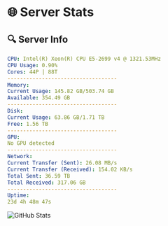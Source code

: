# 🌐 Server Stats
## 🔍 Server Info
```yaml
CPU: Intel(R) Xeon(R) CPU E5-2699 v4 @ 1321.53MHz
CPU Usage: 0.90%
Cores: 44P | 88T
-----------------------------------
Memory:
Current Usage: 145.82 GB/503.74 GB
Available: 354.49 GB
-----------------------------------
Disk:
Current Usage: 63.86 GB/1.71 TB
Free: 1.56 TB
-----------------------------------
GPU:
No GPU detected
-----------------------------------
Network:
Current Transfer (Sent): 26.08 MB/s
Current Transfer (Received): 154.02 KB/s
Total Sent: 36.59 TB
Total Received: 317.06 GB
-----------------------------------
Uptime:
23d 4h 48m 47s
```
![GitHub Stats](https://img.shields.io/badge/Updated-2025-03-31_02:11:36-blue)